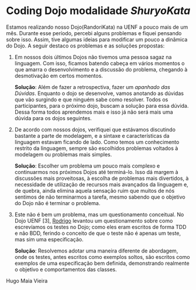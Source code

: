 Coding Dojo modalidade *ShuryoKata*
====================================

Estamos realizando nosso Dojo(RandoriKata) na UENF a pouco mais de um mês.
Durante esse período, percebi alguns problemas e fiquei pensando sobre isso.
Assim, tive algumas ideias para modificar um pouco a dinâmica do Dojo. A seguir
destaco os problemas e as soluções propostas:

1.  Em nossos dois últimos Dojos não tivemos uma pessoa sagaz na linguagem. Com
isso, ficamos batendo cabeça em vários momentos o que amarra o desenvolvimento
e a discussão do problema, chegando à desmotivação em certos momentos.

    **Solução**: Além de fazer a retrospectiva, fazer um *apanhado das Dúvidas*.
Enquanto o dojo se desenvolve, vamos anotando as dúvidas que vão surgindo e que
ninguém sabe como resolver. Todos os participantes, para o próximo dojo, buscam
a solução para essa dúvida. Dessa forma todos aprendemos mais e isso já não será
mais uma dúvida para os dojos seguintes.

2.  De acordo com nossos dojos, verifiquei que estávamos discutindo bastante a
parte de modelagem, e a sintaxe e características da linguagem estavam ficando
de lado. Como temos um conhecimento restrito da linguagem, sempre são escolhidos
problemas voltados à modelagem ou problemas mais simples.

    **Solução**: Escolher um problema um pouco mais complexo e continuarmos nos
próximos Dojos até terminá-lo. Isso dá margem à discussões mais proveitosas,
à escolha de problemas mais divertidos, à necessidade de utilização de recursos
mais avançados da linguagem e, de quebra, ainda elimina aquela sensação ruim que
muitos de nós sentimos de não terminarmos a tarefa, mesmo sabendo que o objetivo
do Dojo não é terminar o problema.

3.  Este não é bem um problema, mas um questionamento conceitual. No Dojo UENF [3],
[Rodrigo](http://twitter.com/rodrigomanhaes) levantou um questionamento sobre como
escrevíamos os testes no Dojo; como eles eram escritos de forma TDD e não BDD,
ferindo o conceito de que o teste não é apenas um teste, mas sim uma especificação.

    **Solução**: Resolvemos adotar uma maneira diferente de abordagem, onde os
testes, antes escritos como exemplos soltos, são escritos como exemplos de uma
especificação bem definida, demonstrando realmente o objetivo e comportamentos
das classes.


Hugo Maia Vieira

